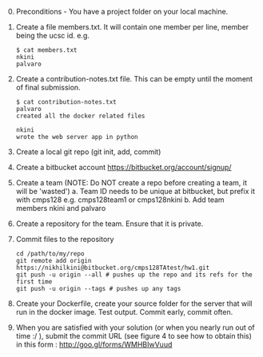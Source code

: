 0. Preconditions - You have a project folder on your local machine.  

1. Create a file members.txt. It will contain one member per line, member being the ucsc id. e.g.
    ```shell
    $ cat members.txt
    nkini
    palvaro
    ```  

2. Create a contribution-notes.txt file. This can be empty until the moment of final submission.
    ```shell
    $ cat contribution-notes.txt
    palvaro
    created all the docker related files
    
    nkini
    wrote the web server app in python  
    ```

3. Create a local git repo (git init, add, commit)  

4. Create a bitbucket account https://bitbucket.org/account/signup/  

5. Create a team (NOTE: Do NOT create a repo before creating a team, it will be 'wasted')
    a. Team ID needs to be unique at bitbucket, but prefix it with cmps128 e.g. cmps128team1 or cmps128nkini
    b. Add team members nkini and palvaro  

6. Create a repository for the team. Ensure that it is private.  

7. Commit files to the repository
    ```shell
    cd /path/to/my/repo
    git remote add origin https://nikhilkini@bitbucket.org/cmps128TAtest/hw1.git
    git push -u origin --all # pushes up the repo and its refs for the first time
    git push -u origin --tags # pushes up any tags  
    ```

8. Create your Dockerfile, create your source folder for the server that will run in the docker image. Test output. Commit early, commit often.  

9. When you are satisfied with your solution (or when you nearly run out of time :/ ), 
submit the commit URL (see figure 4 to see how to obtain this) in this form : http://goo.gl/forms/WMHBIwVuud
